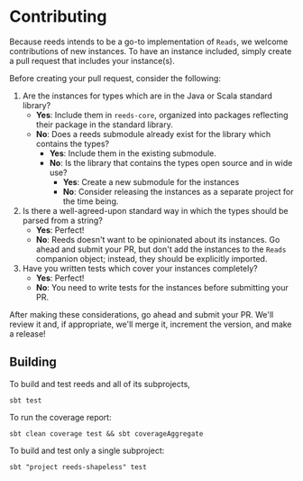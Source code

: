# Contributing

Because reeds intends to be a go-to implementation of `Reads`, we welcome contributions of new instances. To have an
instance included, simply create a pull request that includes your instance(s).

Before creating your pull request, consider the following:
1. Are the instances for types which are in the Java or Scala standard library?
   * **Yes**: Include them in `reeds-core`, organized into packages reflecting their package in the standard library.
   * **No**: Does a reeds submodule already exist for the library which contains the types?
      * **Yes**: Include them in the existing submodule.
      * **No**: Is the library that contains the types open source and in wide use?
         * **Yes**: Create a new submodule for the instances
         * **No**: Consider releasing the instances as a separate project for the time being.
2. Is there a well-agreed-upon standard way in which the types should be parsed from a string?
   * **Yes**: Perfect!
   * **No**: Reeds doesn't want to be opinionated about its instances.  Go ahead and submit your PR, but don't
     add the instances to the `Reads` companion object; instead, they should be explicitly imported.
3. Have you written tests which cover your instances completely?
   * **Yes**: Perfect!
   * **No**: You need to write tests for the instances before submitting your PR.

After making these considerations, go ahead and submit your PR.  We'll review it and, if appropriate, we'll merge it,
increment the version, and make a release!

## Building

To build and test reeds and all of its subprojects,

```
sbt test
```

To run the coverage report:

```
sbt clean coverage test && sbt coverageAggregate
```

To build and test only a single subproject:

```
sbt "project reeds-shapeless" test
```